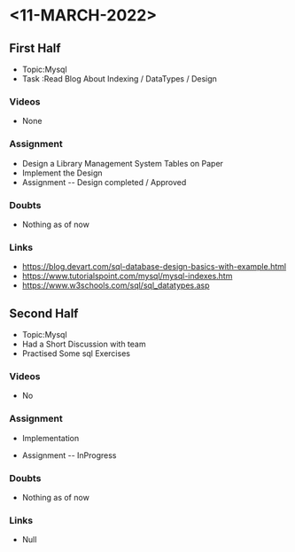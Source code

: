 # <11-MARCH-2022>

## First Half

- Topic:Mysql
- Task :Read Blog About Indexing / DataTypes / Design 

### Videos

- None

### Assignment 
- Design a Library Management System Tables on Paper 
- Implement the Design  
- Assignment <Status> -- Design completed / Approved

### Doubts

- Nothing as of now

### Links

- https://blog.devart.com/sql-database-design-basics-with-example.html
- https://www.tutorialspoint.com/mysql/mysql-indexes.htm
- https://www.w3schools.com/sql/sql_datatypes.asp

## Second Half

- Topic:Mysql
- Had a Short Discussion with team
- Practised Some sql Exercises

### Videos

- No

### Assignment 

- Implementation

- Assignment <Status> -- InProgress

### Doubts

- Nothing as of now 

### Links

- Null